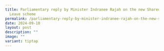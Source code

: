 ```yaml
---
title: Parliamentary reply by Minister Indranee Rajah on the new Shared Parental
  Leave scheme
permalink: /parliamentary-reply-by-minister-indranee-rajah-on-the-new-shared-parental-leave-scheme/
date: 2024-09-10
layout: post
description: ""
image: ""
variant: tiptap
---
```

